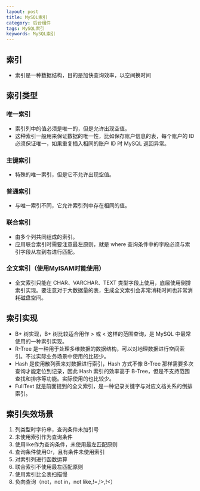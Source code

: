 ```yaml
---
layout: post
title: MySQL索引
category: 后台组件
tags: MySQL索引
keywords: MySQL索引
---
```

## 索引
- 索引是一种数据结构，目的是加快查询效率，以空间换时间

## 索引类型

### 唯一索引
- 索引列中的值必须是唯一的，但是允许出现空值。
- 这种索引一般用来保证数据的唯一性，比如保存账户信息的表，每个账户的 ID 必须保证唯一，如果重复插入相同的账户 ID 时  MySQL 返回异常。

### 主键索引
- 特殊的唯一索引，但是它不允许出现空值。


### 普通索引
- 与唯一索引不同，它允许索引列中存在相同的值。

### 联合索引
- 由多个列共同组成的索引。
- 应用联合索引时需要注意最左原则，就是 where 查询条件中的字段必须与索引字段从左到右进行匹配。

### 全文索引（使用MyISAM时能使用）
- 全文索引只能在 CHAR、VARCHAR、TEXT 类型字段上使用，底层使用倒排索引实现。要注意对于大数据量的表，生成全文索引会非常消耗时间也非常消耗磁盘空间。


## 索引实现
- B+ 树实现，B+ 树比较适合用作 > 或 < 这样的范围查询，是 MySQL 中最常使用的一种索引实现。
- R-Tree 是一种用于处理多维数据的数据结构，可以对地理数据进行空间索引。不过实际业务场景中使用的比较少。
- Hash 是使用散列表来对数据进行索引，Hash 方式不像 B-Tree 那样需要多次查询才能定位到记录，因此 Hash 索引的效率高于 B-Tree，但是不支持范围查找和排序等功能。实际使用的也比较少。
- FullText 就是前面提到的全文索引，是一种记录关键字与对应文档关系的倒排索引。

## 索引失效场景
1. 列类型时字符串，查询条件未加引号
2. 未使用索引作为查询条件
3. 使用like作为查询条件，未使用最左匹配原则
4. 查询条件使用Or，且有条件未使用索引
5. 对索引列进行函数运算
6. 联合索引不使用最左匹配原则
7. 使用索引比全表扫描慢
8. 负向查询（not，not in，not like,!=,!>,!<）















 









